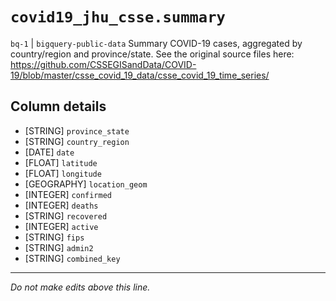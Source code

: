 # `covid19_jhu_csse.summary`
`bq-1` | `bigquery-public-data`
Summary COVID-19 cases, aggregated by country/region and province/state. See the original source files here: https://github.com/CSSEGISandData/COVID-19/blob/master/csse_covid_19_data/csse_covid_19_time_series/

## Column details
* [STRING]    `province_state`
* [STRING]    `country_region`
* [DATE]      `date`
* [FLOAT]     `latitude`
* [FLOAT]     `longitude`
* [GEOGRAPHY] `location_geom`
* [INTEGER]   `confirmed`
* [INTEGER]   `deaths`
* [STRING]    `recovered`
* [INTEGER]   `active`
* [STRING]    `fips`
* [STRING]    `admin2`
* [STRING]    `combined_key`

-------------------------------------------------------------------------------
*Do not make edits above this line.*
